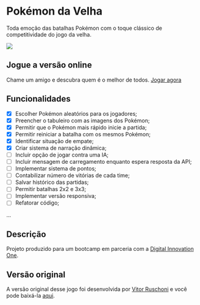 # Pokémon da Velha

Toda emoção das batalhas Pokémon com o toque clássico de competitividade do jogo da velha.

![](img/gif_pokemon.gif)

## Jogue a versão online

Chame um amigo e descubra quem é o melhor de todos. [Jogar agora](https://elinaldojr.github.io/pokemon-da-velha/)

## Funcionalidades

- [x] Escolher Pokémon aleatórios para os jogadores;
- [x] Preencher o tabuleiro com as imagens dos Pokémon;
- [x] Permitir que o Pokémon mais rápido inicie a partida;
- [x] Permitir reiniciar a batalha com os mesmos Pokémon;
- [x] Identificar situação de empate;
- [x] Criar sistema de narração dinâmica;
- [ ] Incluir opção de jogar contra uma IA;
- [ ] Incluir mensagem de carregamento enquanto espera resposta da API;
- [ ] Implementar sistema de pontos;
- [ ] Contabilizar número de vitórias de cada time;
- [ ] Salvar histórico das partidas;
- [ ] Permitir batalhas 2x2 e 3x3;
- [ ] Implementar versão responsiva;
- [ ] Refatorar código;

...

## Descrição

Projeto produzido para um bootcamp em parceria com a [Digital Innovation One](https://digitalinnovation.one).

## Versão original

A versão original desse jogo foi desenvolvida por [Vitor Ruschoni](https://github.com/ruschoni02/jogo-da-velha) e você pode baixá-la [aqui](https://github.com/ruschoni02/jogo-da-velha).
